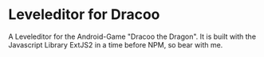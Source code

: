 # Leveleditor for Dracoo

A Leveleditor for the Android-Game "Dracoo the Dragon". It is built with the Javascript Library ExtJS2 in a time before NPM, so bear with me.